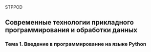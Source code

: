 STPPOD
## Современные технологии прикладного программирования и обработки данных

### Тема 1. Введение в программирование на языке Python
